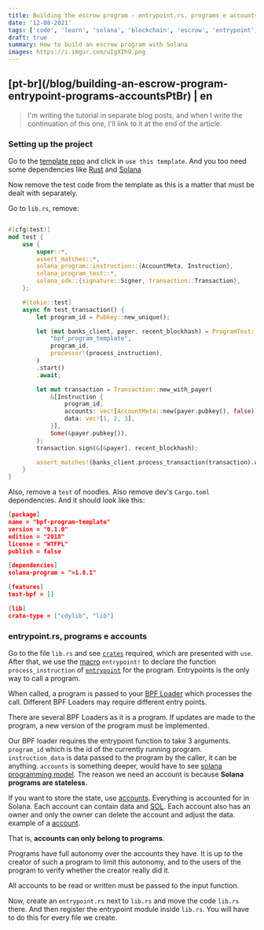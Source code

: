 ```yaml
---
title: Building the escrow program - entrypoint.rs, programs e accounts
date: '12-08-2021'
tags: ['code', 'learn', 'solana', 'blockchain', 'escrow', 'entrypoint', 'programs', 'accounts']
draft: true
summary: How to build an escrow program with Solana
images: https://i.imgur.com/uIgXIh9.png
---
```


<h2>[pt-br](/blog/building-an-escrow-program-entrypoint-programs-accountsPtBr) | en</h2>

> I'm writing the tutorial in separate blog posts, and when I write the continuation of this one, I'll link to it at the end of the article.

### Setting up the project

Go to the [template repo](https://github.com/mvines/solana-bpf-program-template) and click in `use this template`. And you too need some dependencies like [Rust](https://www.rust-lang.org/tools/install) and [Solana](https://docs.solana.com/cli/install-solana-cli-tools)

Now remove the test code from the template as this is a matter that must be dealt with separately.

Go to `lib.rs`, remove:

```rust

#[cfg(test)]
mod test {
    use {
        super::*,
        assert_matches::*,
        solana_program::instruction::{AccountMeta, Instruction},
        solana_program_test::*,
        solana_sdk::{signature::Signer, transaction::Transaction},
    };

    #[tokio::test]
    async fn test_transaction() {
        let program_id = Pubkey::new_unique();

        let (mut banks_client, payer, recent_blockhash) = ProgramTest::new(
            "bpf_program_template",
            program_id,
            processor!(process_instruction),
        )
        .start()
        .await;

        let mut transaction = Transaction::new_with_payer(
            &[Instruction {
                program_id,
                accounts: vec![AccountMeta::new(payer.pubkey(), false)],
                data: vec![1, 2, 3],
            }],
            Some(&payer.pubkey()),
        );
        transaction.sign(&[&payer], recent_blockhash);

        assert_matches!(banks_client.process_transaction(transaction).await, Ok(()));
    }
}
```

Also, remove a `test` of noodles. Also remove dev's `Cargo.toml` dependencies. And it should look like this:

```json
[package]
name = "bpf-program-template"
version = "0.1.0"
edition = "2018"
license = "WTFPL"
publish = false

[dependencies]
solana-program = "=1.8.1"

[features]
test-bpf = []

[lib]
crate-type = ["cdylib", "lib"]
```

### entrypoint.rs, programs e accounts

Go to the file `lib.rs` and see [`crates`](https://doc.rust-lang.org/book/ch07-01-packages-and-crates.html) required, which are presented with `use`. After that, we use the [macro](https://doc.rust-lang.org/stable/book/ch19-06-macros.html) `entrypoint!`
to declare the function `process_instruction` of [`entrypoint`](https://docs.solana.com/developing/on-chain-programs/developing-rust#program-entrypoint) for the program. Entrypoints is the only way to call a program.

When called, a program is passed to your [BPF Loader](https://docs.solana.com/developing/on-chain-programs/overview#loaders) which processes the call. Different BPF Loaders may require different entry points.

There are several BPF Loaders as it is a program. If updates are made to the program, a new version of the program must be implemented.

Our BPF loader requires the entrypoint function to take 3 arguments. `program_id` which is the id of the currently running program. `instruction_data` is data passed to the program by the caller, it can be anything. `accounts` is something deeper,
would have to see [solana programming model](https://docs.solana.com/developing/programming-model/overview). The reason we need an account is because **Solana programs are stateless.**

If you want to store the state, use [accounts](https://docs.solana.com/developing/programming-model/accounts). Everything is accounted for in Solana. Each account can contain data and [SOL](https://docs.solana.com/terminology#sol). Each account also has an owner and only the owner can delete the account and adjust the data. example of a [account](https://explorer.solana.com/address/6TkKqq15wXjqEjNg9zqTKADwuVATR9dW3rkNnsYme1ea).

That is, **accounts can only belong to programs**.

Programs have full autonomy over the accounts they have. It is up to the creator of such a program to limit this autonomy, and to the users of the program to verify whether the creator really did it.

All accounts to be read or written must be passed to the input function.

Now, create an `entrypoint.rs` next to `lib.rs` and move the code `lib.rs` there. And then register the entrypoint module inside `lib.rs`. You will have to do this for every file we create.
